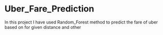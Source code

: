 # Uber_Fare_Prediction
In this project I have used Random_Forest method to predict the fare of uber  based on for given distance and other
